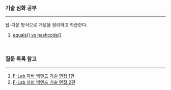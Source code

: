 ### 기술 심화 공부
---
탑-다운 방식으로 개념을 정리하고 학습한다. 

1. [equals() vs hashcode()](https://github.com/seaworld0125/TIL/blob/main/Java/2022-12-12-equals-vs-hashcode.md)

<br>

### 질문 목록 참고
---
1. [F-Lab 자바 백엔드 기술 면접 1편](https://board.f-lab.kr/articles/1)
2. [F-Lab 자바 백엔드 기술 면접 2편](https://f-lab.kr/blog/java-backend-interview-2)